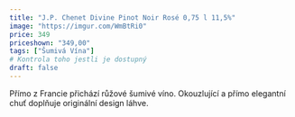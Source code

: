 ```yaml
---
title: "J.P. Chenet Divine Pinot Noir Rosé 0,75 l 11,5%"
image: "https://imgur.com/WmBtRi0"
price: 349
priceshown: "349,00"
tags: ["Šumivá Vína"] 
# Kontrola toho jestli je dostupný
draft: false
---
```

Přímo z Francie přichází růžové šumivé víno. Okouzlující a přímo elegantní chuť doplňuje originální design láhve. 